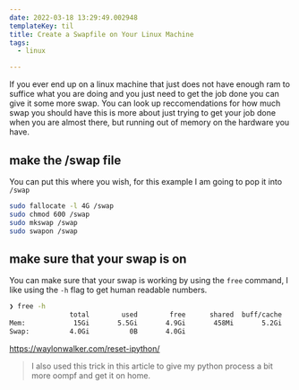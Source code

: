 ```yaml
---
date: 2022-03-18 13:29:49.002948
templateKey: til
title: Create a Swapfile on Your Linux Machine
tags:
  - linux

---
```



If you ever end up on a linux machine that just does not have enough ram to
suffice what you are doing and you just need to get the job done you can give
it some more swap.  You can look up reccomendations for how much swap you
should have this is more about just trying to get your job done when you are
almost there, but running out of memory on the hardware you have.

## make the /swap file

You can put this where you wish, for this example I am going to pop it into
`/swap`

```bash
sudo fallocate -l 4G /swap
sudo chmod 600 /swap
sudo mkswap /swap
sudo swapon /swap
```

## make sure that your swap is on

You can make sure that your swap is working by using the `free` command, I like
using the `-h` flag to get human readable numbers.

```bash
❯ free -h
               total        used        free      shared  buff/cache   available
Mem:            15Gi       5.5Gi       4.9Gi       458Mi       5.2Gi       9.3Gi
Swap:          4.0Gi          0B       4.0Gi
```

https://waylonwalker.com/reset-ipython/

> I also used this trick in this article to give my python process a bit more oompf and get it on home.
